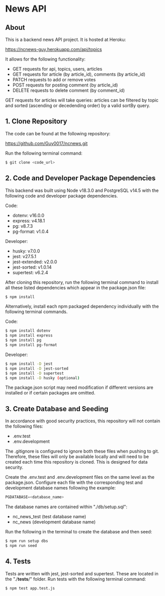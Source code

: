 # News API

## About

This is a backend news API project. It is hosted at Heroku:

https://ncnews-guy.herokuapp.com/api/topics

It allows for the following functionality:

- GET requests for api, topics, users, articles
- GET requests for article (by article_id), comments (by article_id)
- PATCH requests to add or remove votes
- POST requests for posting comment (by article_id)
- DELETE requests to delete comment (by comment_id)

GET requests for articles will take queries: articles can be filtered by topic and sorted (ascending or decedending order) by a valid sortBy query.

## 1. Clone Repository

The code can be found at the following repository:

https://github.com/Guy0017/ncnews.git

Run the following terminal command:

```bash
$ git clone <code_url>
```

## 2. Code and Developer Package Dependencies

This backend was built using Node v18.3.0 and PostgreSQL v14.5 with the following code and developer package dependencies.

Code:

- dotenv: v16.0.0
- express: v4.18.1
- pg: v8.7.3
- pg-format: v1.0.4

Developer:

- husky: v7.0.0
- jest: v27.5.1
- jest-extended: v2.0.0
- jest-sorted: v1.0.14
- supertest: v6.2.4

After cloning this repository, run the following terminal command to install all these listed dependencies which appear in the package.json file:

```bash
$ npm install
```

Alternatively, install each npm packaged dependency individually with the following terminal commands.

Code:

```bash
$ npm install dotenv
$ npm install express
$ npm install pg
$ npm install pg-format
```

Developer:

```bash
$ npm install -D jest
$ npm install -D jest-sorted
$ npm install -D supertest
$ npm install -D husky (optional)
```

The package.json script may need modification if different versions are installed or if certain packages are omitted.

## 3. Create Database and Seeding

In accordance with good security practices, this repository will not contain the following files:

- .env.test
- .env.development

The .gitignore is configured to ignore both these files when pushing to git. Therefore, these files will only be available locally and will need to be created each time this repository is cloned. This is designed for data security.

Create the .env.test and .env.development files on the same level as the package.json. Configure each file with the corresponding test and development database names following the example:

```js
PGDATABASE=<database_name>
```

The database names are contained within "./db/setup.sql":

- nc_news_test (test database name)
- nc_news (development database name)

Run the following in the terminal to create the database and then seed:

```bash
$ npm run setup dbs
$ npm run seed
```

## 4. Tests

Tests are written with jest, jest-sorted and supertest. These are located in the "./__tests__/" folder. Run tests with the following terminal command:

```bash
$ npm test app.test.js
```
